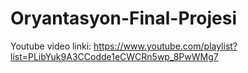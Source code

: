 # Oryantasyon-Final-Projesi
Youtube video linki: https://www.youtube.com/playlist?list=PLibYuk9A3CCodde1eCWCRn5wp_8PwWMg7
